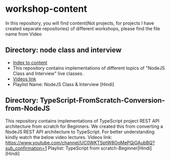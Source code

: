 # workshop-content
In this repository, you will find content(Not projects, for projects I have created separate repositories) of different workshops, please find the file name from Video


## Directory: node class and interview
- [Index to content](/tree/main/nodeJS-interview-questions#readme)
- This repository contains implementations of different topics of "NodeJS Class and Interview" live classes.
- [Videos link](https://www.youtube.com/channel/UC0WKTSptW8OoMePQjGAubBQ?sub_confirmation=1)
- Playlist Name: NodeJS Class & Interview [Hindi]


## Directory: TypeScript-FromScratch-Conversion-from-NodeJS
This repository contains implementations of TypeScript project REST API architecture from scratch for Beginners. We created this from converting a NodeJS REST API architecture to TypeScript. For better understanding kindly watch the below video lectures.
Videos link: https://www.youtube.com/channel/UC0WKTSptW8OoMePQjGAubBQ?sub_confirmation=1
Playlist: TypeScript from scratch-Beginner[Hindi] [Hindi]






